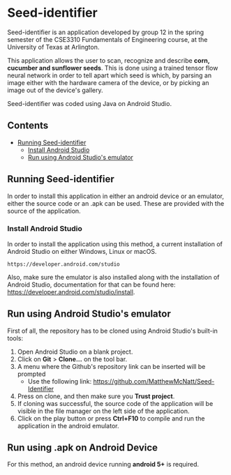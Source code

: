 # Seed-identifier

Seed-identifier is an application developed by group 12 in the spring semester of the CSE3310 Fundamentals of Engineering course, at the University of Texas at Arlington.

This application allows the user to scan, recognize and describe **corn, cucumber and sunflower seeds**. This is done using a trained tensor flow neural network in order to tell apart which seed is which, by parsing an image either with the hardware camera of the device, or by picking an image out of the device's gallery.

Seed-identifier was coded using Java on Android Studio.

## Contents

- [Running Seed-identifier](#running-seed-identifier)
    - [Install Android Studio](#install-android-studio)
    - [Run using Android Studio's emulator](#run-using-android-studios-emulator)

## Running Seed-identifier

In order to install this application in either an android device or an emulator, either the source code or an .apk can be used. These are provided with the source of the application.

### Install Android Studio

In order to install the application using this method, a current installation of Android Studio on either Windows, Linux or macOS.

    https://developer.android.com/studio

Also, make sure the emulator is also installed along with the installation of Android Studio, documentation for that can be found here: <https://developer.android.com/studio/install>.

## Run using Android Studio's emulator

First of all, the repository has to be cloned using Android Studio's built-in tools:

1. Open Android Studio on a blank project.
2. Click on **Git** > **Clone...** on the tool bar.
3. A menu where the Github's repository link can be inserted will be prompted
    * Use the following link: <https://github.com/MatthewMcNatt/Seed-Identifier>
4. Press on clone, and then make sure you **Trust project**.
5. If cloning was successful, the source code of the application will be visible in the file manager on the left side of the application.
6. Click on the play button or press **Ctrl+F10** to compile and run the application in the android emulator. 

## Run using .apk on Android Device

For this method, an android device running **android 5+** is required.

